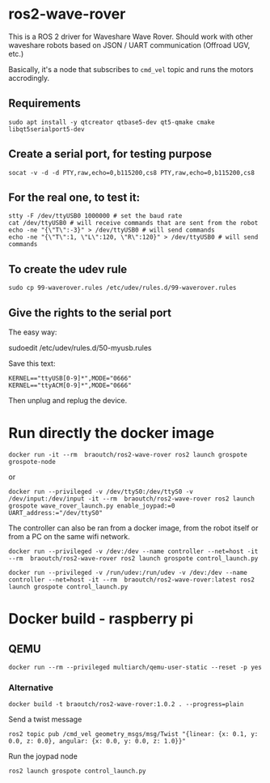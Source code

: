 # ros2-wave-rover

This is a ROS 2 driver for Waveshare Wave Rover.
Should work with other waveshare robots based on JSON / UART communication (Offroad UGV, etc.)

Basically, it's a node that subscribes to `cmd_vel` topic and runs the motors accrodingly.

## Requirements
```
sudo apt install -y qtcreator qtbase5-dev qt5-qmake cmake libqt5serialport5-dev
```

## Create a serial port, for testing purpose
```
socat -v -d -d PTY,raw,echo=0,b115200,cs8 PTY,raw,echo=0,b115200,cs8
```

## For the real one, to test it:
```
stty -F /dev/ttyUSB0 1000000 # set the baud rate
cat /dev/ttyUSB0 # will receive commands that are sent from the robot
echo -ne "{\"T\":-3}" > /dev/ttyUSB0 # will send commands
echo -ne "{\"T\":1, \"L\":120, \"R\":120}" > /dev/ttyUSB0 # will send commands
```

## To create the udev rule
```
sudo cp 99-waverover.rules /etc/udev/rules.d/99-waverover.rules
```


## Give the rights to the serial port
The easy way:

sudoedit /etc/udev/rules.d/50-myusb.rules

Save this text:
```
KERNEL=="ttyUSB[0-9]*",MODE="0666"
KERNEL=="ttyACM[0-9]*",MODE="0666"
```
Then unplug and replug the device.

# Run directly the docker image
```
docker run -it --rm  braoutch/ros2-wave-rover ros2 launch grospote grospote-node
```
or
```
docker run --privileged -v /dev/ttyS0:/dev/ttyS0 -v /dev/input:/dev/input -it --rm  braoutch/ros2-wave-rover ros2 launch grospote wave_rover_launch.py enable_joypad:=0 UART_address:="/dev/ttyS0"
```

The controller can also be ran from a docker image, from the robot itself or from a PC on the same wifi network.
```
docker run --privileged -v /dev:/dev --name controller --net=host -it --rm  braoutch/ros2-wave-rover ros2 launch grospote control_launch.py

docker run --privileged -v /run/udev:/run/udev -v /dev:/dev --name controller --net=host -it --rm  braoutch/ros2-wave-rover:latest ros2 launch grospote control_launch.py
```

# Docker build - raspberry pi

## QEMU
```
docker run --rm --privileged multiarch/qemu-user-static --reset -p yes
```

### Alternative
```
docker build -t braoutch/ros2-wave-rover:1.0.2 . --progress=plain
```

Send a twist message
```
ros2 topic pub /cmd_vel geometry_msgs/msg/Twist "{linear: {x: 0.1, y: 0.0, z: 0.0}, angular: {x: 0.0, y: 0.0, z: 1.0}}"
```

Run the joypad node
```
ros2 launch grospote control_launch.py

```